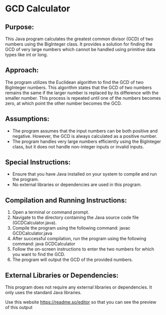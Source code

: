 # GCD Calculator

## Purpose:
This Java program calculates the greatest common divisor (GCD) of two numbers using the BigInteger class. It provides a solution for finding the GCD of very large numbers which cannot be handled using primitive data types like int or long.

## Approach:
The program utilizes the Euclidean algorithm to find the GCD of two BigInteger numbers. This algorithm states that the GCD of two numbers remains the same if the larger number is replaced by its difference with the smaller number. This process is repeated until one of the numbers becomes zero, at which point the other number becomes the GCD.

## Assumptions:
- The program assumes that the input numbers can be both positive and negative. However, the GCD is always calculated as a positive number.
- The program handles very large numbers efficiently using the BigInteger class, but it does not handle non-integer inputs or invalid inputs.

## Special Instructions:
- Ensure that you have Java installed on your system to compile and run the program.
- No external libraries or dependencies are used in this program.

## Compilation and Running Instructions:
1. Open a terminal or command prompt.
2. Navigate to the directory containing the Java source code file (GCDCalculator.java).
3. Compile the program using the following command: javac GCDCalculator.java
4. After successful compilation, run the program using the following command: java GCDCalculator
5. Follow the on-screen instructions to enter the two numbers for which you want to find the GCD.
6. The program will output the GCD of the provided numbers.

## External Libraries or Dependencies:
This program does not require any external libraries or dependencies. It only uses the standard Java libraries.

Use this website https://readme.so/editor so that you can see the preview of this output 
